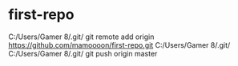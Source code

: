 # first-repo
C:/Users/Gamer 8/.git/ git remote add origin https://github.com/mamoooon/first-repo.git C:/Users/Gamer 8/.git/
C:/Users/Gamer 8/.git/ git push origin master
